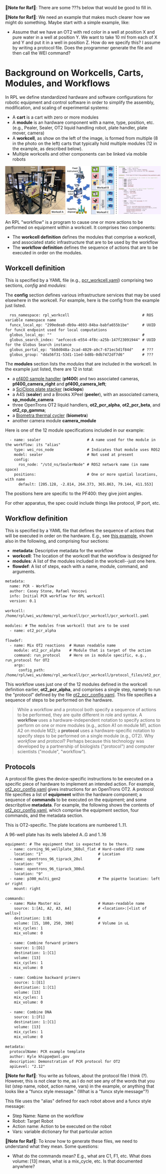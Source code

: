 &#x1F34E;**Note for Raf**&#x1F34E;: There are some ???s below that would be good to fill in.

&#x1F34E;**Note for Raf**&#x1F34E;: We need an example that makes much clearer how we might do something. Maybe start with a simple example, like:
* Assume that we have an OT2 with red color in a well at position X and pure water in a well at position Y. We want to take 10 ml from each of X and Y and put it in a well in position Z. How do we specify this? I assume by writing a protocol file. Does the programmer generate the file and then call the WEI command?

# Background on Workcells, Carts, Modules, and Workflows

In RPL we define standardized hardware and software configurations for robotic equipment and control software in order to simplify the assembly, modification, and scaling of experimental systems:
* A **cart** is a cart with zero or more modules 
* A **module** is an hardware component with a name, type, position, etc. (e.g., Pealer, Sealer, OT2 liquid handling robot, plate handler, plate mover, camera)
* A **workcell**, as show on the left of the image, is formed from multiple (8 in the photo on the left) carts that typically hold multiple modules (12 in the example, as described below).
* Multiple workcells and other components can be linked via mobile robots

![Screenshot of a comment on a GitHub issue showing an image, added in the Markdown, of an Octocat smiling and raising a tentacle.](assets/AD_Fig.jpg)

An RPL "workflow" is a program to cause one or more actions to be performed on equipment within a workcell. It comprises two components:
* The **workcell definition** defines the modules that comprise a workcell, and associated static infrastructure that are to be used by the workflow
* The **workflow definition** defines the sequence of actions that are to be executed in order on the modules.

## Workcell definition

This is specified by a YAML file (e.g., [pcr_workcell.yaml](https://github.com/AD-SDL/rpl_workcell/blob/main/pcr_workcell/pcr_workcell.yaml)) comprising two sections, *config* and *modules*:

The **config** section defines various infrastructure services that may be used elsewhere in the workcell. For example, here is the config from the example just listed.

```
  ros_namespace: rpl_workcell                                 # ROS variable namespace name
  funcx_local_ep: "299edea0-db9a-4693-84ba-babfa655b1be"      # UUID for funcX endpoint used for local computations
  globus_local_ep: ""                                         # 
  globus_search_index: "aefcecc6-e554-4f8c-a25b-147f23091944" # UUID for the Globus Search instance
  globus_portal_ep: "bb8d048a-2cad-4029-a9c7-671ec5d1f84d"    # ???
  globus_group: "dda56f31-53d1-11ed-bd8b-0db7472df7d6"        # ???
```

The **modules** section lists the *modules* that are included in the workcell. In the example just listed, there are 12 in total: 
* a [pf400 sample handler](https://preciseautomation.com/SampleHandler.html) (**pf400**) and two associated cameras, **pf400_camera_right** and **pf400_camera_left**; 
* a [SciClops plate stacker](https://hudsonrobotics.com/microplate-handling-2/platecrane-sciclops-3/) (**sciclops**)
* a A4S (**sealer**) and a Brooks XPeel (**peeler**), with an associated camera, **sp_module_camera**
* three OpenTrons OT2 liquid handlers, **ot2_pcr_alpha**, **ot2_pcr_beta**, and **ot2_cp_gamma**;
* a [Biometra thermal cycler](https://www.analytik-jena.com/products/life-science/pcr-qpcr-thermal-cycler/thermal-cycler-pcr/biometra-trio-series/) (**biometra**)
* another camera module **camera_module**
           
Here is one of the 12 module specifications included in our example:

```
  - name: sealer                     # A name used for the module in the workflow: its "alias"
    type: wei_ros_node               # Indicates that module uses ROS2
    model: sealer                    # Not used at present
    config:
      ros_node: "/std_ns/SealerNode" # ROS2 network name (in name space)
    positions:                       # One or more spatial locations, with name 
      default: [205.128, -2.814, 264.373, 365.863, 79.144, 411.553]
```

The positions here are specific to the PF400: they give joint angles.

For other apparatus, the spec could include things like protocol, IP port, etc.


## Workflow definition

This is specified by a YAML file that defines the sequence of actions that will be executed in order on the hardware. E.g., see [this example](https://github.com/AD-SDL/rpl_workcell/blob/main/pcr_workcell/workflows/ot2_test.yaml), shown also in the following, and comprising four sections:
* **metadata**: Descriptive metadata for the workflow
* **workcell**: The location of the workcell that the workflow is designed for
* **modules**: A list of the modules included in the workcell--just one here.
* **flowdef**: A list of steps, each with a name, module, command, and arguments.

```
metadata:
  name: PCR - Workflow
  author: Casey Stone, Rafael Vescovi
  info: Initial PCR workflow for RPL workcell
  version: 0.1

workcell: /home/rpl/wei_ws/demo/rpl_workcell/pcr_workcell/pcr_workcell.yaml

modules: # The modules from workcell that are to be used
  - name: ot2_pcr_alpha

flowdef:
  - name: Mix OT2 reactions  # Human readable name
    module: ot2_pcr_alpha    # Module that is target of the action
    command: run_protocol    # Here on is module specific, e.g., run_protocol for OT2
    args:
      config_path: /home/rpl/wei_ws/demo/rpl_workcell/pcr_workcell/protocol_files/ot2_pcr_config.yaml
```

This workflow uses just one of the 12 modules defined in the workcell definition earlier, **ot2_pcr_alpha**, and comprises a single step, namely to run the "protocol" defined by the file [ot2_pcr_config.yaml](https://github.com/AD-SDL/rpl_workcell/blob/main/pcr_workcell/protocol_files/ot2_pcr_config.yaml). 
This file specifies a sequence of steps to be performed on the hardware.

> While a workflow and a protocol both specify a sequence of actions to be performed, they are quite different in role and syntax. A **workflow** uses a hardware-independent notation to specify actions to perform on one or more modules (e.g., action A1 on module M1, action A2 on module M2); a **protocol** uses a hardware-specific notation to specify steps to be performed on a single module (e.g., OT2). Why *workflow* and *protocol*? Perhaps because this technology was developed by a partnership of biologists ("protocol") and computer scientists ("module", "workflow").

## Protocols

A protocol file gives the device-specific instructions to be executed on a specific piece of hardware to implement an intended action. For example, [ot2_pcr_config.yaml](https://github.com/AD-SDL/rpl_workcell/blob/main/pcr_workcell/protocol_files/ot2_pcr_config.yaml) gives instructions for an OpenTrons OT2. A protocol file specifies a list of **equipment** within the hardware component; a sequence of **commands** to be executed on the equipment; and some describptive **metadata**. For example, the following shows the contents of [ot2_pcr_config.yaml](https://github.com/AD-SDL/rpl_workcell/blob/main/pcr_workcell/protocol_files/ot2_pcr_config.yaml), which comprise the equipment section, four commands, and the metadata section. 

This is OT2-specific. The plate locations are numbered 1..11.

A 96-well plate has its wells labeled A..G and 1..16 


```
equipment: # The equipment that is expected to be there.
  - name: corning_96_wellplate_360ul_flat # Hard-coded OT2 name
    location: "1"                         # Location
  - name: opentrons_96_tiprack_20ul       # 
    location: "8"
  - name: opentrons_96_tiprack_300ul
    location: "9"
  - name: p300_multi_gen2                 # The pipette location: left or right
    mount: right

commands:
  - name: Make Master mix                 # Human-readable name
    source: 1:[A1, A2, A3, A4]            # <location>:[<list of wells>] 
    destination: 1:B1                     # 
    volume: [15, 100, 250, 300]           # Volume in uL
    mix_cycles: 1 
    mix_volume: 0
    
  - name: Combine forward primers
    source: 1:[D1]
    destination: 1:[C1]
    volume: [13]
    mix_cycles: 1 
    mix_volume: 0

  - name: Combine backward primers
    source: 1:[E1]
    destination: 1:[C1]
    volume: [13]
    mix_cycles: 1 
    mix_volume: 0

  - name: Combine DNA
    source: 1:[F1]
    destination: 1:[C1]
    volume: [13]
    mix_cycles: 1 
    mix_volume: 0
    
metadata:
  protocolName: PCR example template
  author: Kyle khippe@anl.gov
  description: Demonstration of PCR protocol for OT2
  apiLevel: "2.12"
```


&#x1F34E;**Note for Raf**&#x1F34E;: You write as follows, about the protocol file I think (?).  However, this is not clear to me, as I do not see any of the words that you list  (step name, robot, action name, vars) in the example, or anything that looks like a "funcx style message." (What is a "funcx style message"?)

This file uses the "alias" defined for each robot above and a funcx style message:
* Step Name: Name on the workflow
* Robot: Target Robot
* Action name: Action to be executed on the robot
* Vars: variable dictionary for that particular action

&#x1F34E;**Note for Raf**&#x1F34E;: To know how to generate these files, we need to understand what they mean. Some questions:
* What do the commands mean? E.g., what are C1, F1, etc. What does volume: [13] mean, what is a mix_cycle, etc. Is that documented anywhere?
